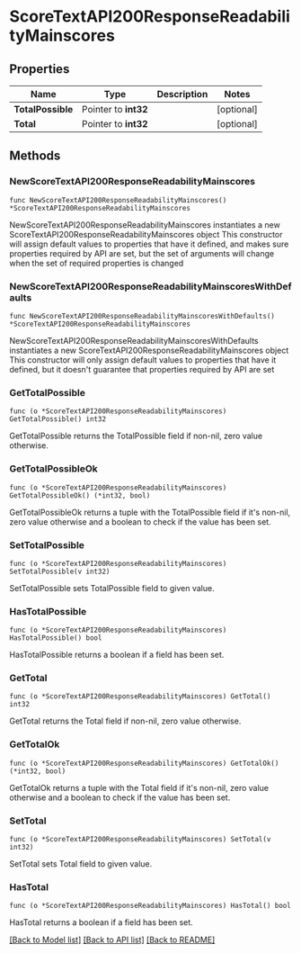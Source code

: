# ScoreTextAPI200ResponseReadabilityMainscores

## Properties

Name | Type | Description | Notes
------------ | ------------- | ------------- | -------------
**TotalPossible** | Pointer to **int32** |  | [optional] 
**Total** | Pointer to **int32** |  | [optional] 

## Methods

### NewScoreTextAPI200ResponseReadabilityMainscores

`func NewScoreTextAPI200ResponseReadabilityMainscores() *ScoreTextAPI200ResponseReadabilityMainscores`

NewScoreTextAPI200ResponseReadabilityMainscores instantiates a new ScoreTextAPI200ResponseReadabilityMainscores object
This constructor will assign default values to properties that have it defined,
and makes sure properties required by API are set, but the set of arguments
will change when the set of required properties is changed

### NewScoreTextAPI200ResponseReadabilityMainscoresWithDefaults

`func NewScoreTextAPI200ResponseReadabilityMainscoresWithDefaults() *ScoreTextAPI200ResponseReadabilityMainscores`

NewScoreTextAPI200ResponseReadabilityMainscoresWithDefaults instantiates a new ScoreTextAPI200ResponseReadabilityMainscores object
This constructor will only assign default values to properties that have it defined,
but it doesn't guarantee that properties required by API are set

### GetTotalPossible

`func (o *ScoreTextAPI200ResponseReadabilityMainscores) GetTotalPossible() int32`

GetTotalPossible returns the TotalPossible field if non-nil, zero value otherwise.

### GetTotalPossibleOk

`func (o *ScoreTextAPI200ResponseReadabilityMainscores) GetTotalPossibleOk() (*int32, bool)`

GetTotalPossibleOk returns a tuple with the TotalPossible field if it's non-nil, zero value otherwise
and a boolean to check if the value has been set.

### SetTotalPossible

`func (o *ScoreTextAPI200ResponseReadabilityMainscores) SetTotalPossible(v int32)`

SetTotalPossible sets TotalPossible field to given value.

### HasTotalPossible

`func (o *ScoreTextAPI200ResponseReadabilityMainscores) HasTotalPossible() bool`

HasTotalPossible returns a boolean if a field has been set.

### GetTotal

`func (o *ScoreTextAPI200ResponseReadabilityMainscores) GetTotal() int32`

GetTotal returns the Total field if non-nil, zero value otherwise.

### GetTotalOk

`func (o *ScoreTextAPI200ResponseReadabilityMainscores) GetTotalOk() (*int32, bool)`

GetTotalOk returns a tuple with the Total field if it's non-nil, zero value otherwise
and a boolean to check if the value has been set.

### SetTotal

`func (o *ScoreTextAPI200ResponseReadabilityMainscores) SetTotal(v int32)`

SetTotal sets Total field to given value.

### HasTotal

`func (o *ScoreTextAPI200ResponseReadabilityMainscores) HasTotal() bool`

HasTotal returns a boolean if a field has been set.


[[Back to Model list]](../README.md#documentation-for-models) [[Back to API list]](../README.md#documentation-for-api-endpoints) [[Back to README]](../README.md)


